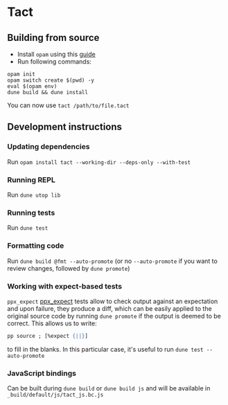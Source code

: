 # Tact

## Building from source

* Install `opam` using this [guide](https://ocaml.org/learn/tutorials/up_and_running.html)
* Run following commands:
```
opam init
opam switch create $(pwd) -y
eval $(opam env)
dune build && dune install
```

You can now use `tact /path/to/file.tact`

## Development instructions

### Updating dependencies

Run `opam install tact --working-dir --deps-only --with-test`

### Running REPL

Run `dune utop lib`

### Running tests

Run `dune test`

### Formatting code

Run `dune build @fmt --auto-promote` (or no `--auto-promote` if you want to review changes, followed
by `dune promote`)

### Working with expect-based tests

`ppx_expect`
[ppx_expect](https://github.com/janestreet/ppx_expect) tests allow to check output against an expectation
and upon failure, they produce a diff, which can be easily applied to the original source code by running
`dune promote` if the output is deemed to be correct. This allows us to write:

```ocaml
pp source ; [%expect {||}]
```

to fill in the blanks. In this particular case, it's useful to run `dune test --auto-promote`

### JavaScript bindings

Can be built during `dune build` or `dune build js` and will be available in
` _build/default/js/tact_js.bc.js`
